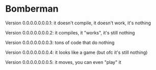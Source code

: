 # Bomberman
Version 0.0.0.0.0.0.0.1: it doesn't compile, it doesn't work, it's nothing

Version 0.0.0.0.0.0.0.2: it compiles, it "works", it's still nothing 

Version 0.0.0.0.0.0.0.3: tons of code that do nothing

Version 0.0.0.0.0.0.0.4: it looks like a game (but ofc it's still nothing)

Version 0.0.0.0.0.0.0.5: it moves, you can even "play" it